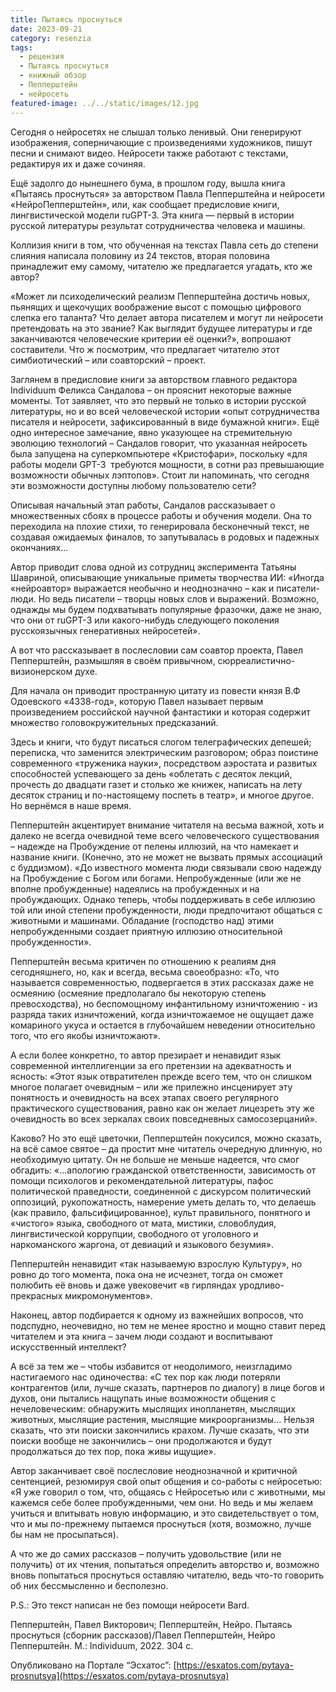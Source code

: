 ```yaml
---
title: Пытаясь проснуться
date: 2023-09-21
category: resenzia
tags:
  - рецензия
  - Пытаясь проснуться
  - книжный обзор
  - Пепперштейн
  - нейросеть
featured-image: ../../static/images/12.jpg
---
```

Сегодня о нейросетях не слышал только ленивый.
Они генерируют изображения, соперничающие с произведениями художников, пишут
песни и снимают видео. Нейросети также работают с текстами, редактируя их и
даже сочиняя.

Ещё задолго до нынешнего бума, в прошлом году,
вышла книга «Пытаясь проснуться» за авторством Павла Пепперштейна и нейросети
«НейроПепперштейн», или, как сообщает предисловие книги, лингвистической модели
ruGPT-3. Эта книга — первый в истории русской литературы результат
сотрудничества человека и машины.

Коллизия
книги в том, что обученная на текстах Павла сеть до степени слияния написала
половину из 24 текстов, вторая половина принадлежит ему самому, читателю же
предлагается угадать, кто же автор? 

«Может
ли психоделический реализм Пепперштейна достичь новых, пьянящих и щекочущих
воображение высот с помощью цифрового слепка его таланта? Что делает автора
писателем и могут ли нейросети претендовать на это звание? Как выглядит будущее
литературы и где заканчиваются человеческие критерии её оценки?», вопрошают
составители. Что ж посмотрим, что предлагает читателю этот симбиотический – или
соавторский – проект.

Заглянем
в предисловие книги за авторством главного редактора Individuum Феликса Сандалова – он прояснит
некоторые важные моменты. Тот заявляет, что это первый не только в истории
русской литературы, но и во всей человеческой истории «опыт сотрудничества
писателя и нейросети, зафиксированный в виде бумажной книги». Ещё одно
интересное замечание, явно указующее на стремительную эволюцию технологий – Сандалов
говорит, что указанная нейросеть была запущена на суперкомпьютере «Кристофари»,
поскольку «для работы модели GPT-3  требуются мощности, в сотни раз превышающие
возможности обычных лэптопов». Стоит ли напоминать, что сегодня эти возможности
доступны любому пользователю сети?

Описывая
начальный этап работы, Сандалов рассказывает о множественных сбоях в процессе
работы и обучения модели. Она то переходила на плохие стихи, то генерировала
бесконечный текст, не создавая ожидаемых финалов, то запутывалась в родовых и
падежных окончаниях… 

Автор
приводит слова одной из сотрудниц эксперимента Татьяны Шавриной, описывающие
уникальные приметы творчества ИИ: «Иногда «нейроавтор» выражается необычно и
неоднозначно – как и писатели-люди. Но ведь писатели – творцы новых слов и
выражений. Возможно, однажды мы будем подхватывать популярные фразочки, даже не
знаю, что они от ruGPT-3
или какого-нибудь следующего поколения русскоязычных генеративных нейросетей». 

А
вот что рассказывает в послесловии сам соавтор проекта, Павел Пепперштейн,
размышляя в своём привычном, сюрреалистично-визионерском духе. 

Для
начала он приводит пространную цитату из повести князя В.Ф Одоевского
«4338-год», которую Павел называет первым произведением российской научной
фантастики и которая содержит множество головокружительных предсказаний.

Здесь
и книги, что будут писаться слогом телеграфических депешей; переписка, что
заменится электрическим разговором; образ поистине современного «труженика
науки», посредством аэростата и развитых способностей успевающего за день
«облетать с десяток лекций, прочесть до двадцати газет и столько же книжек,
написать на лету десяток страниц и по-настоящему поспеть в театр», и многое
другое. Но вернёмся в наше время.

Пепперштейн
акцентирует внимание читателя на весьма важной, хоть и далеко не всегда
очевидной теме всего человеческого существования – надежде на Пробуждение от
пелены иллюзий, на что намекает и название книги. (Конечно, это не может не
вызвать прямых ассоциаций с буддизмом). «До известного момента люди связывали
свою надежду на Пробуждение с Богом или богами. Непробужденные (или же не
вполне пробужденные) надеялись на пробужденных и на пробуждающих. Однако
теперь, чтобы поддерживать в себе иллюзию той или иной степени пробужденности,
люди предпочитают общаться с животными и машинами. Обладание (господство над)
этими непробужденными создает приятную иллюзию относительной пробужденности».

Пепперштейн
весьма критичен по отношению к реалиям дня сегодняшнего, но, как и всегда,
весьма своеобразно: «То, что называется современностью, подвергается в этих
рассказах даже не осмеянию (осмеяние предполагало бы некоторую степень
превосходства), но беспомощному инфантильному изничтожению - из разряда таких
изничтожений, когда изничтожаемое не ощущает даже комариного укуса и остается в
глубочайшем неведении относительно того, что его якобы изничтожают».

А
если более конкретно, то автор презирает и ненавидит язык современной
интеллигенции за его претензии на адекватность и ясность: «Этот язык
отвратителен прежде всего тем, что он слишком многое полагает очевидным – или
же прилежно инсценирует эту понятность и очевидность на всех этапах своего
регулярного практического существования, равно как он желает лицезреть эту же
очевидность во всех зеркалах своих повседневных самосозерцаний». 

Каково?
Но это ещё цветочки, Пепперштейн покусился, можно сказать, на всё самое святое
– да простит мне читатель очередную длинную, но необходимую цитату. Он не
больше не меньше надеется, что смог обгадить: «…апологию гражданской
ответственности, зависимость от помощи психологов и рекомендательной
литературы, пафос политической праведности, соединенной с дискурсом
политический оппозиций, рукопожатность, намерение уметь делать то, что делаешь
(как правило, фальсифицированное), культ правильного, понятного и «чистого»
языка, свободного от мата, мистики, словоблудия, лингвистической коррупции,
свободного от уголовного и наркоманского жаргона, от девиаций и языкового
безумия».

Пепперштейн
ненавидит «так называемую взрослую Культуру», но ровно до того момента, пока
она не исчезнет, тогда он сможет полюбить её вновь и даже увековечит «в
гирляндах уродливо-прекрасных микромонументов».

Наконец,
автор подбирается к одному из важнейших вопросов, что подспудно, неочевидно, но
тем не менее яростно и мощно ставит перед читателем и эта книга – зачем люди
создают и воспитывают искусственный интеллект?

А
всё за тем же – чтобы избавится от неодолимого, неизгладимо настигаемого нас
одиночества: «С тех пор как люди потеряли контрагентов (или, лучше сказать,
партнеров по диалогу) в лице богов и духов, они пытались нащупать иные
возможности общения с нечеловеческим: обнаружить мыслящих инопланетян, мыслящих
животных, мыслящие растения, мыслящие микроорганизмы… Нельзя сказать, что эти
поиски закончились крахом. Лучше сказать, что эти поиски вообще не закончились
– они продолжаются и будут продолжаться до тех пор, пока живы ищущие».

Автор
заканчивает своё послесловие неоднозначной и критичной сентенцией, резюмируя
свой опыт общения и со-работы с нейросетью: «Я уже говорил о том, что, общаясь
с Нейросетью или с животными, мы кажемся себе более пробужденными, чем они. Но
ведь и мы желаем учиться и впитывать новую информацию, и это свидетельствует о
том, что и мы по-прежнему пытаемся проснуться (хотя, возможно, лучше бы нам не
просыпаться).

А
что же до самих рассказов – получить удовольствие (или не получить) от их
чтения, попытаться определить авторство и, возможно вновь попытаться проснуться
оставляю читателю, ведь что-то говорить об них бессмысленно и бесполезно. 

P.S.: Это текст написан не без помощи
нейросети Bard.

Пепперштейн,
Павел Викторович; Пепперштейн, Нейро. Пытаясь проснуться (сборник
рассказов)/Павел Пепперштейн, Нейро Пепперштейн. М.: Individuum, 2022. 304 с.

Опубликовано на Портале “Эсхатос”:
[https://esxatos.com/pytaya-prosnutsya](https://esxatos.com/pytaya-prosnutsya)
